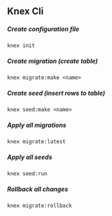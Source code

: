 ## Knex Cli 

##### Create configuration file

    knex init
    
##### Create migration (create table)
    
    knex migrate:make <name>
    
##### Create seed (insert rows to table)
    
    knex seed:make <name>
    
##### Apply all migrations
    
    knex migrate:latest
    
##### Apply all seeds
    
    knex seed:run
    
##### Rollback all changes
    
    knex migrate:rollback